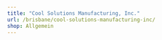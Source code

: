 ```yaml
---
title: "Cool Solutions Manufacturing, Inc."
url: /brisbane/cool-solutions-manufacturing-inc/
shop: Allgemein
---
```

